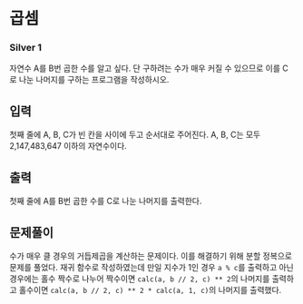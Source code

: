 # 곱셈

### Silver 1

자연수 A를 B번 곱한 수를 알고 싶다. 단 구하려는 수가 매우 커질 수 있으므로 이를 C로 나눈 나머지를 구하는 프로그램을 작성하시오.

## 입력
첫째 줄에 A, B, C가 빈 칸을 사이에 두고 순서대로 주어진다. A, B, C는 모두 2,147,483,647 이하의 자연수이다.

## 출력
첫째 줄에 A를 B번 곱한 수를 C로 나눈 나머지를 출력한다.

## 문제풀이
수가 매우 클 경우의 거듭제곱을 계산하는 문제이다. 이를 해결하기 위해 분할 정복으로 문제를 풀었다. 재귀 함수로 작성하였는데 만일 지수가 1인 경우 `a % c`를 출력하고 아닌 경우에는 홀수 짝수로 나누어 짝수이면 `calc(a, b // 2, c) ** 2`의 나머지를 출력하고 홀수이면 `calc(a, b // 2, c) ** 2 * calc(a, 1, c)`의 나머지를 출력했다.